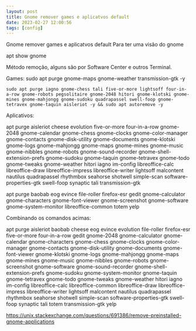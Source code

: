 ```yaml
---
layout: post
title: Gnome remover games e aplicatvos default
date: 2023-02-27 12:00:56 
tags: [config]
---  
```


Gnome remover games e aplicatvos default
Para ter uma visão do gnome

apt show gnome

Método remoção, alguns são por Software Center e outros Terminal.

Games: sudo apt purge gnome-maps gnome-weather transmission-gtk -y

    sudo apt purge iagno gnome-chess tali five-or-more lightsoff four-in-a-row gnome-robots pegsolitaire gnome-2048 hitori gnome-klotski gnome-mines gnome-mahjongg gnome-sudoku quadrapassel swell-foop gnome-tetravex gnome-taquin aisleriot -y && sudo apt autoremove -y

Aplicativos:

apt purge aisleriot cheese evolution five-or-more four-in-a-row gnome-2048 gnome-calendar gnome-chess gnome-clocks gnome-color-manager gnome-contacts gnome-disk-utility gnome-documents gnome-klotski gnome-logs gnome-mahjongg gnome-maps gnome-mines gnome-music gnome-nibbles gnome-robots gnome-sound-recorder gnome-shell-extension-prefs gnome-sudoku gnome-taquin gnome-tetravex gnome-todo gnome-tweaks gnome-weather hitori iagno im-config libreoffice-calc libreoffice-draw libreoffice-impress libreoffice-writer lightsoff malcontent nautilus quadrapassel rhythmbox seahorse shotwell simple-scan software-properties-gtk swell-foop synaptic tali transmission-gtk


apt purge baobab eog evince file-roller firefox-esr gedit gnome-calculator gnome-characters gnome-font-viewer gnome-screenshot gnome-software gnome-system-monitor libreoffice-common totem yelp


Combinando os comandos acimas:

apt purge aisleriot baobab cheese eog evince evolution file-roller firefox-esr five-or-more four-in-a-row gedit gnome-2048 gnome-calculator gnome-calendar gnome-characters gnome-chess gnome-clocks gnome-color-manager gnome-contacts gnome-disk-utility gnome-documents gnome-font-viewer gnome-klotski gnome-logs gnome-mahjongg gnome-maps gnome-mines gnome-music gnome-nibbles gnome-robots gnome-screenshot gnome-software gnome-sound-recorder gnome-shell-extension-prefs gnome-sudoku gnome-system-monitor gnome-taquin gnome-tetravex gnome-todo gnome-tweaks gnome-weather hitori iagno im-config libreoffice-calc libreoffice-common libreoffice-draw libreoffice-impress libreoffice-writer lightsoff malcontent nautilus quadrapassel rhythmbox seahorse shotwell simple-scan software-properties-gtk swell-foop synaptic tali totem transmission-gtk yelp 


https://unix.stackexchange.com/questions/691386/remove-preinstalled-gnome-applications



